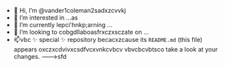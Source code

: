 - 👋 Hi, I’m @vander1coleman2sadxzcvvkj
- 👀 I’m interested in ...as
- 🌱 I’m currently lepci'hnkp;arning ...
- 💞️ I’m looking to cobgdllaboasfrxczxsczate on ...
- 📫vbc ✨ special ✨ repository becacxzcause its `README.md` (this file) appears oxczxcdvivxcsdfvcxvnkcvbcv vbvcbcvbtsco take a look at your changes.
--->sfd
